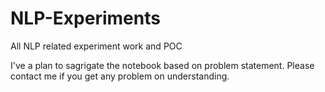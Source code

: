 # NLP-Experiments
All NLP related experiment work and POC

I've a plan to sagrigate the notebook based on problem statement. Please contact me if you get any problem on understanding.
